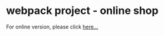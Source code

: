 # webpack project - online shop

For online version, please click [here...](https://alina-de.github.io/webpack_project/)